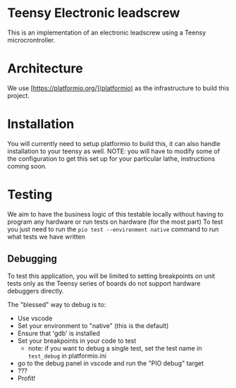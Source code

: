 # Teensy Electronic leadscrew
This is an implementation of an electronic leadscrew using a Teensy microcrontroller.

# Architecture
We use [https://platformio.org/](platformio) as the infrastructure to build this project.

# Installation
You will currently need to setup platformio to build this, it can also handle installation to your teensy as well.
NOTE: you will have to modify some of the configuration to get this set up for your particular lathe, instructions coming soon.

# Testing
We aim to have the business logic of this testable locally without having to program any hardware or run tests on hardware (for the most part)
To test you just need to run the `pio test --environment native` command to run what tests we have written

## Debugging
To test this application, you will be limited to setting breakpoints on unit tests only as the Teensy series of boards do not support hardware debuggers directly.

The "blessed" way to debug is to:
- Use vscode
- Set your environment to "native" (this is the default)
- Ensure that 'gdb' is installed
- Set your breakpoints in your code to test
    - note: if you want to debug a single test, set the test name in `test_debug` in platformio.ini
- go to the debug panel in vscode and run the "PIO debug" target
- ???
- Profit!
